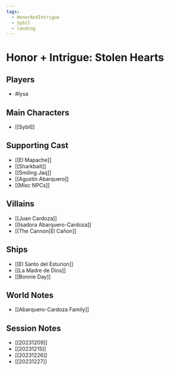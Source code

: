 ```yaml
---
tags:
  - HonorAndIntrigue
  - Sybil
  - landing
---
```

# Honor + Intrigue: Stolen Hearts
## Players
- #lysa 
## Main Characters
- [[Sybil]]
## Supporting Cast
- [[El Mapache]]
- [[Sharkbait]]
- [[Smiling Jaq]]
- [[Agustin Abarquero]]
- [[Misc NPCs]]
## Villains
- [[Juan Cardoza]]
- [[Isadora Abarquero-Cardoza]]
- [[The Cannon|El Cañon]]
## Ships
- [[El Santo del Esturion]]
- [[La Madre de Dios]]
- [[Bonnie Day]]
## World Notes
- [[Abarquero-Cardoza Family]]
## Session Notes
- [[20231209]]
- [[20231215]]
- [[20231226]]
- [[20231227]]